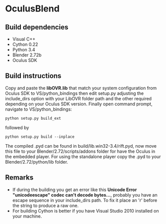 OculusBlend
===========

Build dependencies
---
* Visual C++
* Cython 0.22
* Python 3.4
* Blender 2.72b
* Oculus SDK

Build instructions
----
Copy and paste the **libOVR.lib** that match your system configuration from Oculus SDK to VS/python_bindings then edit setup.py adjusting the include_dirs option with your LibOVR folder path and the other required depending on your Oculus SDK version. Finally open command prompt, navigate to VS/python_bindings:

`python setup.py build_ext`

followed by

`python setup.py build --inplace`

The compiled .pyd can be found in build/lib.win32-3.4/rift.pyd, now move this file to your Blender/2.72/scripts/addons folder for have the Oculus in the embedded player. For using the standalone player copy the .pyd to your Blender/2.72/python/lib folder.

Remarks
----
* If during the building you get an error like this **Unicode Error "unicodeescape" codec can't decode bytes...**, probably you have an escape sequence in your include_dirs path. To fix it place an 'r' before the string to produce a raw one.
* For building Cython is better if you have Visual Studio 2010 installed on your machine.
